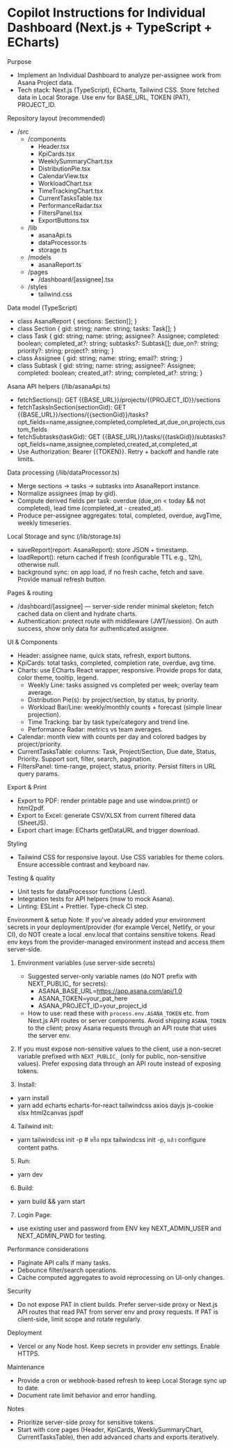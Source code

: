 # Copilot Instructions for Individual Dashboard (Next.js + TypeScript + ECharts)

Purpose
- Implement an Individual Dashboard to analyze per-assignee work from Asana Project data.
- Tech stack: Next.js (TypeScript), ECharts, Tailwind CSS. Store fetched data in Local Storage. Use env for BASE_URL, TOKEN (PAT), PROJECT_ID.

Repository layout (recommended)
- /src
  - /components
    - Header.tsx
    - KpiCards.tsx
    - WeeklySummaryChart.tsx
    - DistributionPie.tsx
    - CalendarView.tsx
    - WorkloadChart.tsx
    - TimeTrackingChart.tsx
    - CurrentTasksTable.tsx
    - PerformanceRadar.tsx
    - FiltersPanel.tsx
    - ExportButtons.tsx
  - /lib
    - asanaApi.ts
    - dataProcessor.ts
    - storage.ts
  - /models
    - asanaReport.ts
  - /pages
    - /dashboard/[assignee].tsx
  - /styles
    - tailwind.css

Data model (TypeScript)
- class AsanaReport { sections: Section[]; }
- class Section { gid: string; name: string; tasks: Task[]; }
- class Task { gid: string; name: string; assignee?: Assignee; completed: boolean; completed_at?: string; subtasks?: Subtask[]; due_on?: string; priority?: string; project?: string; }
- class Assignee { gid: string; name: string; email?: string; }
- class Subtask { gid: string; name: string; assignee?: Assignee; completed: boolean; created_at?: string; completed_at?: string; }

Asana API helpers (/lib/asanaApi.ts)
- fetchSections(): GET {{BASE_URL}}/projects/{{PROJECT_ID}}/sections
- fetchTasksInSection(sectionGid): GET {{BASE_URL}}/sections/{{sectionGid}}/tasks?opt_fields=name,assignee,completed,completed_at,due_on,projects,custom_fields
- fetchSubtasks(taskGid): GET {{BASE_URL}}/tasks/{{taskGid}}/subtasks?opt_fields=name,assignee,completed,created_at,completed_at
- Use Authorization: Bearer {{TOKEN}}. Retry + backoff and handle rate limits.

Data processing (/lib/dataProcessor.ts)
- Merge sections -> tasks -> subtasks into AsanaReport instance.
- Normalize assignees (map by gid).
- Compute derived fields per task: overdue (due_on < today && not completed), lead time (completed_at - created_at).
- Produce per-assignee aggregates: total, completed, overdue, avgTime, weekly timeseries.

Local Storage and sync (/lib/storage.ts)
- saveReport(report: AsanaReport): store JSON + timestamp.
- loadReport(): return cached if fresh (configurable TTL e.g., 12h), otherwise null.
- background sync: on app load, if no fresh cache, fetch and save. Provide manual refresh button.

Pages & routing
- /dashboard/[assignee] — server-side render minimal skeleton; fetch cached data on client and hydrate charts.
- Authentication: protect route with middleware (JWT/session). On auth success, show only data for authenticated assignee.

UI & Components
- Header: assignee name, quick stats, refresh, export buttons.
- KpiCards: total tasks, completed, completion rate, overdue, avg time.
- Charts: use ECharts React wrapper, responsive. Provide props for data, color theme, tooltip, legend.
  - Weekly Line: tasks assigned vs completed per week; overlay team average.
  - Distribution Pie(s): by project/section, by status, by priority.
  - Workload Bar/Line: weekly/monthly counts + forecast (simple linear projection).
  - Time Tracking: bar by task type/category and trend line.
  - Performance Radar: metrics vs team averages.
- Calendar: month view with counts per day and colored badges by project/priority.
- CurrentTasksTable: columns: Task, Project/Section, Due date, Status, Priority. Support sort, filter, search, pagination.
- FiltersPanel: time-range, project, status, priority. Persist filters in URL query params.

Export & Print
- Export to PDF: render printable page and use window.print() or html2pdf.
- Export to Excel: generate CSV/XLSX from current filtered data (SheetJS).
- Export chart image: ECharts getDataURL and trigger download.

Styling
- Tailwind CSS for responsive layout. Use CSS variables for theme colors. Ensure accessible contrast and keyboard nav.

Testing & quality
- Unit tests for dataProcessor functions (Jest).
- Integration tests for API helpers (msw to mock Asana).
- Linting: ESLint + Prettier. Type-check CI step.

Environment & setup
Note: If you've already added your environment secrets in your deployment/provider (for example Vercel, Netlify, or your CI), do NOT create a local .env.local that contains sensitive tokens. Read env keys from the provider-managed environment instead and access them server-side.

1. Environment variables (use server-side secrets)
   - Suggested server-only variable names (do NOT prefix with NEXT_PUBLIC_ for secrets):
     - ASANA_BASE_URL=https://app.asana.com/api/1.0
     - ASANA_TOKEN=your_pat_here
     - ASANA_PROJECT_ID=your_project_id
   - How to use: read these with `process.env.ASANA_TOKEN` etc. from Next.js API routes or server components. Avoid shipping `ASANA_TOKEN` to the client; proxy Asana requests through an API route that uses the server env.

2. If you must expose non-sensitive values to the client, use a non-secret variable prefixed with `NEXT_PUBLIC_` (only for public, non-sensitive values). Prefer exposing data through an API route instead of exposing tokens.

3. Install:
  - yarn install
  - yarn add echarts echarts-for-react tailwindcss axios dayjs js-cookie xlsx html2canvas jspdf

4. Tailwind init:
  - yarn tailwindcss init -p # หรือ npx tailwindcss init -p, แล้ว configure content paths.

5. Run:
  - yarn dev

6. Build:
  - yarn build && yarn start
7. Login Page:
  - use existing user and password from ENV key NEXT_ADMIN_USER and NEXT_ADMIN_PWD for testing.

Performance considerations
- Paginate API calls if many tasks.
- Debounce filter/search operations.
- Cache computed aggregates to avoid reprocessing on UI-only changes.

Security
- Do not expose PAT in client builds. Prefer server-side proxy or Next.js API routes that read PAT from server env and proxy requests. If PAT is client-side, limit scope and rotate regularly.

Deployment
- Vercel or any Node host. Keep secrets in provider env settings. Enable HTTPS.

Maintenance
- Provide a cron or webhook-based refresh to keep Local Storage sync up to date.
- Document rate limit behavior and error handling.

Notes
- Prioritize server-side proxy for sensitive tokens.
- Start with core pages (Header, KpiCards, WeeklySummaryChart, CurrentTasksTable), then add advanced charts and exports iteratively.
